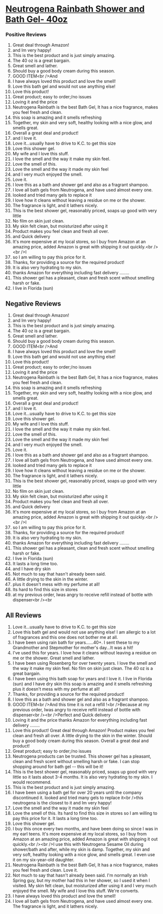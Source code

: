 # [Neutrogena Rainbath Shower and Bath Gel- 40oz](https://products.checkmycream.com/products/Neutrogena-Rainbath-Shower-and-Bath-Gel-40oz.html)

### Positive Reviews

<ol>
      <li>Great deal through Amazon!</li>
      <li>and Im very happy!</li>
      <li>This is the best product and is just simply amazing.</li>
      <li>The 40 oz is a great bargain.</li>
      <li>Great smell and lather.</li>
      <li>Should buy a good body cream during this season.</li>
      <li>GOOD ITEM&lt;br /&gt;And</li>
      <li>I have always loved this product and love the smell!</li>
      <li>Love this bath gel and would not use anything else!  </li>
      <li>Love this product!</li>
      <li>Great product; easy to order;/no issues</li>
      <li>Loving it and the price</li>
      <li>Neutrogena Rainbath is the best Bath Gel, It has a nice fragrance, makes you feel fresh and clean.</li>
      <li>this soap is amazing and it smells refreshing</li>
      <li>Together, my skin and very soft, healthy looking with a nice glow, and smells great.</li>
      <li>Overall a great deal and product!</li>
      <li>and I love it.</li>
      <li>Love it...usually have to drive to K.C. to get this size</li>
      <li>Love this shower gel.</li>
      <li>My wife and I love this stuff.  </li>
      <li>I love the smell and the way it make my skin feel.</li>
      <li>Love the smell of this.</li>
      <li>Love the smell and the way it made my skin feel</li>
      <li>and I very much enjoyed the smell.  </li>
      <li>Love it.</li>
      <li>I love this as a bath and shower gel and also as a fragrant shampoo.</li>
      <li>I love all bath gels from Neutrogena, and have used almost every one.</li>
      <li>looked and tried many gels to replace it</li>
      <li>I love how it cleans without leaving a residue on me or the shower.  </li>
      <li>The fragrance is light, and it lathers nicely.</li>
      <li>This is the best shower gel, reasonably priced, soaps up good with very little</li>
      <li>No film on skin just clean.</li>
      <li>My skin felt clean, but moisturized after using it</li>
      <li>Product makes you feel clean and fresh all over.</li>
      <li>and  Quick delivery</li>
      <li>It&#x27;s more expensive at my local stores, so I buy from Amazon at an amazing price, added Amazon is great with shipping it out quickly.&lt;br /&gt;&lt;br /&gt;I</li>
      <li>so I am willing to pay this price for it.</li>
      <li>Thanks, for providing a source for the required product!</li>
      <li>It is also very hydrating to my skin.</li>
      <li>thanks Amazon for everything including fast delivery ........</li>
      <li>This shower gel has a pleasant, clean and fresh scent without smelling harsh or fake.  </li>
      <li>I live in Florida (sun)</li>
</ol>


<h2>Negative Reviews</h2>
<ol>
<li> Great deal through Amazon!</li>
<li> and Im very happy!</li>
<li> This is the best product and is just simply amazing.</li>
<li> The 40 oz is a great bargain.</li>
<li> Great smell and lather.</li>
<li> Should buy a good body cream during this season.</li>
<li> GOOD ITEM&lt;br /&gt;And</li>
<li> I have always loved this product and love the smell!</li>
<li> Love this bath gel and would not use anything else!  </li>
<li> Love this product!</li>
<li> Great product; easy to order;/no issues</li>
<li> Loving it and the price</li>
<li> Neutrogena Rainbath is the best Bath Gel, It has a nice fragrance, makes you feel fresh and clean.</li>
<li> this soap is amazing and it smells refreshing</li>
<li> Together, my skin and very soft, healthy looking with a nice glow, and smells great.</li>
<li> Overall a great deal and product!</li>
<li> and I love it.</li>
<li> Love it...usually have to drive to K.C. to get this size</li>
<li> Love this shower gel.</li>
<li> My wife and I love this stuff.  </li>
<li> I love the smell and the way it make my skin feel.</li>
<li> Love the smell of this.</li>
<li> Love the smell and the way it made my skin feel</li>
<li> and I very much enjoyed the smell.  </li>
<li> Love it.</li>
<li> I love this as a bath and shower gel and also as a fragrant shampoo.</li>
<li> I love all bath gels from Neutrogena, and have used almost every one.</li>
<li> looked and tried many gels to replace it</li>
<li> I love how it cleans without leaving a residue on me or the shower.  </li>
<li> The fragrance is light, and it lathers nicely.</li>
<li> This is the best shower gel, reasonably priced, soaps up good with very little</li>
<li> No film on skin just clean.</li>
<li> My skin felt clean, but moisturized after using it</li>
<li> Product makes you feel clean and fresh all over.</li>
<li> and  Quick delivery</li>
<li> It&#x27;s more expensive at my local stores, so I buy from Amazon at an amazing price, added Amazon is great with shipping it out quickly.&lt;br /&gt;&lt;br /&gt;I</li>
<li> so I am willing to pay this price for it.</li>
<li> Thanks, for providing a source for the required product!</li>
<li> It is also very hydrating to my skin.</li>
<li> thanks Amazon for everything including fast delivery ........</li>
<li> This shower gel has a pleasant, clean and fresh scent without smelling harsh or fake.  </li>
<li> I live in Florida (sun)</li>
<li> It lasts a long time too.</li>
<li> and I have dry skin</li>
<li> Not much to say that hasn&#x27;t already been said.  </li>
<li> A little drying to the skin in the winter.</li>
<li> plus it doesn&#x27;t mess with my perfume at all!</li>
<li> Its hard to find this size in stores</li>
<li> at  my previous order, Iwas angry to receive refill instead of bottle with dispenser&lt;br /&gt;&lt;br</li>
</ol>

<h2>All Reviews</h2>

<ol>
    <li> Love it...usually have to drive to K.C. to get this size</li>
    <li> Love this bath gel and would not use anything else!  I am allergic to a lot of fragrances and this one does not bother me at all.</li>
    <li> I have been using rain bath for years......40+. I sent these to my Grandmother and Stepmother for mother&#x27;s day...It was a hit!</li>
    <li> I&#x27;ve used this for years.  I love how it cleans without leaving a residue on me or the shower.  Great smell and lather.</li>
    <li> I have been using Rosenberg for over twenty years. I love the smell and the way it make my skin feel. No film on skin just clean. The 40 oz is a great bargain.</li>
    <li> I have been using this bath soap for years and I love it. I live in Florida (sun) and I have dry skin this soap is amazing and it smells refreshing plus it doesn&#x27;t mess with my perfume at all!</li>
    <li> Thanks, for providing a source for the required product!</li>
    <li> I love this as a bath and shower gel and also as a fragrant shampoo.</li>
    <li> GOOD ITEM&lt;br /&gt;And this time it is not a refill !&lt;br /&gt;Because at  my previous order, Iwas angry to receive refill instead of bottle with dispenser&lt;br /&gt;&lt;br /&gt;Perfect and  Quick delivery</li>
    <li> Loving it and the price thanks Amazon for everything including fast delivery ........</li>
    <li> Love this product! Great deal through Amazon! Product makes you feel clean and fresh all over. A little drying to the skin in the winter. Should buy a good body cream during this season. Overall a great deal and product!</li>
    <li> Great product; easy to order;/no issues</li>
    <li> Neutrogena products can be trusted.  This shower gel has a pleasant, clean and fresh scent without smelling harsh or fake.  I can stop shopping around for bath gel -- this will be it!</li>
    <li> This is the best shower gel, reasonably priced, soaps up good with very little so it lasts about 3-4 months. It is also very hydrating to my skin. I would recommend.</li>
    <li> This is the best product and is just simply amazing.</li>
    <li> I have been using a bath gel for over 20 years until the company discontinued it.  looked and tried many gels to replace it&lt;br /&gt;this neutrogena is the closest to it and Im very happy!</li>
    <li> Love the smell and the way it made my skin feel</li>
    <li> Love the smell of this. Its hard to find this size in stores so I am willing to pay this price for it. It lasts a long time too.</li>
    <li> Love this shower gel.</li>
    <li> I buy this once every two months, and have been doing so since I was in my earl teens. It&#x27;s more expensive at my local stores, so I buy from Amazon at an amazing price, added Amazon is great with shipping it out quickly.&lt;br /&gt;&lt;br /&gt;I use this with Neutrogena Sesame Oil during shower/bath and after, while my skin is damp. Together, my skin and very soft, healthy looking with a nice glow, and smells great. I even use it on my six-year-old daughter.</li>
    <li> Neutrogena Rainbath is the best Bath Gel, It has a nice fragrance, makes you feel fresh and clean. Love it.</li>
    <li> Not much to say that hasn&#x27;t already been said.  I&#x27;m normally an Irish Spring guy, but my mother had this in her shower, so I used it when I visited.  My skin felt clean, but moisturized after using it and I very much enjoyed the smell.  My wife and I love this stuff.  We&#x27;re converts.</li>
    <li> I have always loved this product and love the smell!</li>
    <li> I love all bath gels from Neutrogena, and have used almost every one. The fragrance is light, and it lathers nicely.</li>
</ol>




